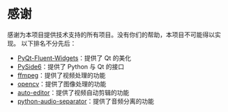 # 感谢

感谢为本项目提供技术支持的所有项目。没有你们的帮助，本项目不可能得以实现。
以下排名不分先后：

- [PyQt-Fluent-Widgets](https://github.com/zhiyiYo/PyQt-Fluent-Widgets)：提供了 Qt 的美化
- [PySide6](https://wiki.qt.io/Qt_for_Python)：提供了 Python 与 Qt 的接口
- [ffmpeg](https://ffmpeg.org/)：提供了视频处理的功能
- [opencv](https://opencv.org/)：提供了图像处理的功能
- [auto-editor](https://github.com/WyattBlue/auto-editor)：提供了视频自动剪辑的功能
- [python-audio-separator](https://github.com/nomadkaraoke/python-audio-separator)：提供了音频分离的功能